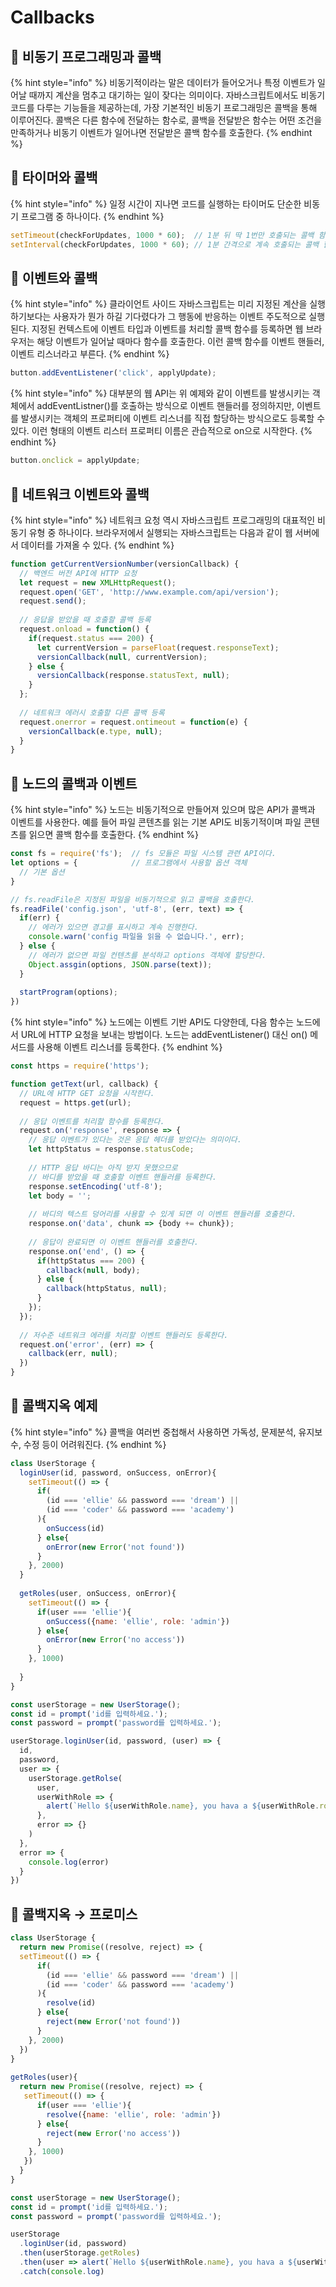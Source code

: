 # Callbacks

## 🐇 비동기 프로그래밍과 콜백

{% hint style="info" %}
비동기적이라는 말은 데이터가 들어오거나 특정 이벤트가 일어날 때까지 계산을 멈추고 대기하는 일이 잦다는 의미이다. 자바스크립트에서도 비동기 코드를 다루는 기능들을 제공하는데, 가장 기본적인 비동기 프로그래밍은 콜백을 통해 이루어진다. 콜백은 다른 함수에 전달하는 함수로, 콜백을 전달받은 함수는 어떤 조건을 만족하거나 비동기 이벤트가 일어나면 전달받은 콜백 함수를 호출한다.&#x20;
{% endhint %}

## 🐇 타이머와 콜백

{% hint style="info" %}
일정 시간이 지나면 코드를 실행하는 타이머도 단순한 비동기 프로그램 중 하나이다.&#x20;
{% endhint %}

```javascript
setTimeout(checkForUpdates, 1000 * 60);  // 1분 뒤 딱 1번만 호출되는 콜백 함수
setInterval(checkForUpdates, 1000 * 60); // 1분 간격으로 계속 호출되는 콜백 함수
```

## 🐇 이벤트와 콜백

{% hint style="info" %}
클라이언트 사이드 자바스크립트는 미리 지정된 계산을 실행하기보다는 사용자가 뭔가 하길 기다렸다가 그 행동에 반응하는 이벤트 주도적으로 실행된다. 지정된 컨텍스트에 이벤트 타입과 이벤트를 처리할 콜백 함수를 등록하면 웹 브라우저는 해당 이벤트가 일어날 때마다 함수를 호출한다. 이런 콜백 함수를 이벤트 핸들러, 이벤트 리스너라고 부른다.
{% endhint %}

```javascript
button.addEventListener('click', applyUpdate);
```

{% hint style="info" %}
대부분의 웹 API는 위 예제와 같이 이벤트를 발생시키는 객체에서 addEventListner()를 호출하는 방식으로 이벤트 핸들러를 정의하지만, 이벤트를 발생시키는 객체의 프로퍼티에 이벤트 리스너를 직접 할당하는 방식으로도 등록할 수 있다. 이런 형태의 이벤트 리스터 프로퍼티 이름은 관습적으로 on으로 시작한다.
{% endhint %}

```javascript
button.onclick = applyUpdate;
```

## 🐇 네트워크 이벤트와 콜백

{% hint style="info" %}
네트워크 요청 역시 자바스크립트 프로그래밍의 대표적인 비동기 유형 중 하나이다. 브라우저에서 실행되는 자바스크립트는 다음과 같이 웹 서버에서 데이터를 가져올 수 있다.&#x20;
{% endhint %}

```javascript
function getCurrentVersionNumber(versionCallback) {
  // 백엔드 버전 API에 HTTP 요청 
  let request = new XMLHttpRequest();
  request.open('GET', 'http://www.example.com/api/version');
  request.send();
  
  // 응답을 받았을 때 호출할 콜백 등록 
  request.onload = function() {
    if(request.status === 200) {
      let currentVersion = parseFloat(request.responseText);
      versionCallback(null, currentVersion);
    } else {
      versionCallback(response.statusText, null);
    }
  };
  
  // 네트워크 에러시 호출할 다른 콜백 등록 
  request.onerror = request.ontimeout = function(e) {
    versionCallback(e.type, null);
  }
}
```

## 🐇 노드의 콜백과 이벤트

{% hint style="info" %}
노드는 비동기적으로 만들어져 있으며 많은 API가 콜백과 이벤트를 사용한다. 예를 들어 파일 콘텐츠를 읽는 기본 API도 비동기적이며 파일 콘텐츠를 읽으면 콜백 함수를 호출한다.
{% endhint %}

```javascript
const fs = require('fs');  // fs 모듈은 파일 시스템 관련 API이다.
let options = {            // 프로그램에서 사용할 옵션 객체
  // 기본 옵션
}

// fs.readFile은 지정된 파일을 비동기적으로 읽고 콜백을 호출한다.
fs.readFile('config.json', 'utf-8', (err, text) => {
  if(err) {
    // 에러가 있으면 경고를 표시하고 계속 진행한다.
    console.warn('config 파일을 읽을 수 없습니다.', err);
  } else {
    // 에러가 없으면 파일 컨텐츠를 분석하고 options 객체에 할당한다.
    Object.assgin(options, JSON.parse(text));
  }
  
  startProgram(options);
})
```

{% hint style="info" %}
노드에는 이벤트 기반 API도 다양한데, 다음 함수는 노드에서 URL에 HTTP 요청을 보내는 방법이다. 노드는 addEventListener() 대신 on() 메서드를 사용해 이벤트 리스너를 등록한다.
{% endhint %}

```javascript
const https = require('https');

function getText(url, callback) {
  // URL에 HTTP GET 요청을 시작한다.
  request = https.get(url);
  
  // 응답 이벤트를 처리할 함수를 등록한다.
  request.on('response', response => {
    // 응답 이벤트가 있다는 것은 응답 헤더를 받았다는 의미이다.
    let httpStatus = response.statusCode;
    
    // HTTP 응답 바디는 아직 받지 못했으므로
    // 바디를 받았을 때 호출할 이벤트 핸들러를 등록한다.
    response.setEncoding('utf-8');
    let body = '';
    
    // 바디의 텍스트 덩어리를 사용할 수 있게 되면 이 이벤트 핸들러를 호출한다.
    response.on('data', chunk => {body += chunk});
    
    // 응답이 완료되면 이 이벤트 핸들러를 호출한다.
    response.on('end', () => {
      if(httpStatus === 200) {
        callback(null, body);
      } else {
        callback(httpStatus, null);
      }
    });
  });
  
  // 저수준 네트워크 에러를 처리할 이벤트 핸들러도 등록한다.
  request.on('error', (err) => {
    callback(err, null);
  })
}
```

## 🐇 콜백지옥 예제

{% hint style="info" %}
콜백을 여러번 중첩해서 사용하면 가독성, 문제분석, 유지보수, 수정 등이 어려워진다.
{% endhint %}

```javascript
class UserStorage {
  loginUser(id, password, onSuccess, onError){
    setTimeout(() => {
      if(
        (id === 'ellie' && password === 'dream') ||
        (id === 'coder' && password === 'academy')
      ){
        onSuccess(id)
      } else{
        onError(new Error('not found'))
      }
    }, 2000)
  }
  
  getRoles(user, onSuccess, onError){
    setTimeout(() => { 
      if(user === 'ellie'){
        onSuccess({name: 'ellie', role: 'admin'})
      } else{
        onError(new Error('no access'))
      }
    }, 1000)
    
  }
}

const userStorage = new UserStorage();
const id = prompt('id를 입력하세요.');
const password = prompt('password를 입력하세요.');

userStorage.loginUser(id, password, (user) => {
  id,
  password,
  user => {
    userStorage.getRolse(
      user,
      userWithRole => {
        alert(`Hello ${userWithRole.name}, you hava a ${userWithRole.role} role`)
      },
      error => {}
    )
  },
  error => {
    console.log(error)
  }
})
```

## 🐇 콜백지옥 → 프로미스

```javascript
class UserStorage {
  return new Promise((resolve, reject) => {
  setTimeout(() => {
      if(
        (id === 'ellie' && password === 'dream') ||
        (id === 'coder' && password === 'academy')
      ){
        resolve(id)
      } else{
        reject(new Error('not found'))
      }
    }, 2000)
  })
}
  
getRoles(user){
  return new Promise((resolve, reject) => {
   setTimeout(() => { 
      if(user === 'ellie'){
        resolve({name: 'ellie', role: 'admin'})
      } else{
        reject(new Error('no access'))
      }
    }, 1000)
   })
  }
}

const userStorage = new UserStorage();
const id = prompt('id를 입력하세요.');
const password = prompt('password를 입력하세요.');

userStorage
  .loginUser(id, password)
  .then(userStorage.getRoles)
  .then(user => alert(`Hello ${userWithRole.name}, you hava a ${userWithRole.role} role`))
  .catch(console.log)
```

